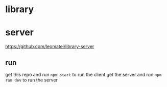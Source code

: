 # library

# server

https://github.com/leomatei/library-server

## run

get this repo and run `npm start` to run the client
get the server and run `npm run dev` to run the server
